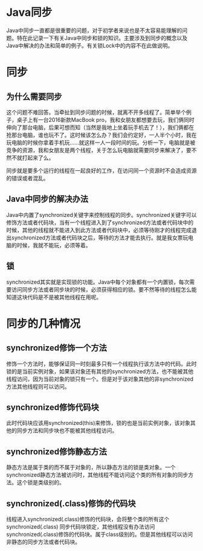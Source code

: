 # Java同步
Java中同步一直都是很重要的问题，对于初学者来说也是不太容易能理解的问题。特在此记录一下有关Java中同步和锁的知识。主要涉及到同步的概念以及Java中解决的办法和简单的例子。有关锁Lock中的内容不在此做说明。

# 同步
## 为什么需要同步
这个问题不难回答。当牵扯到同步问题的时候，就离不开多线程了。简单举个例子，桌子上有一台2016新款MacBook pro，我和女朋友都想要去玩，我们俩同时伸向了那台电脑，后果可想而知（当然是我地上坐着玩手机去了！），我们俩都在抢那台电脑，谁也玩不了。这时候该怎么办？我们会约定好，一人半个小时，我在玩电脑的时候你拿着手机玩......就这样一人一段时间的玩。分析一下，电脑就是被竞争的资源，我和女朋友是两个线程，关于怎么玩电脑就需要同步来解决了，要不然不就打起来了么。

同步就是要多个运行的线程在一起良好的工作，在访问同一个资源时不会造成资源的错误或者混乱。

## Java中同步的解决办法
Java中内置了synchronized关键字来控制线程的同步。synchronized关键字可以修饰方法或者代码块，当有一个线程进入到了synchronized方法或者代码块中的时候，其他的线程就不能进入到此方法或者代码块中，必须等待刚才的线程完成退出synchronized方法或者代码块之后，等待的方法才能去执行。就是我女票玩电脑的时候，我就不能玩，必须等着。

## 锁
synchronized其实就是实现锁的功能。Java中每个对象都有一个内置锁，每次需要访问同步方法或者同步块的时候，必须获得相应的锁。要不然等待的线程怎么能知道这块代码是不是被其他线程在用呢。

# 同步的几种情况
## synchronized修饰一个方法
修饰一个方法时，能够保证同一时刻最多只有一个线程执行该方法中的代码。此时锁的是当前实例对象，如果该对象还有其他的synchronized方法，也不能被其他线程访问，因为当前对象的锁只有一个。但是对于该对象其他的非synchronized方法其他线程则可以访问。

## synchronized修饰代码块
此时代码块应该用synchronized(this)来修饰，锁的也是当前实例对象，该对象其他的同步方法和同步块也不能被其他线程访问。

## synchronized修饰静态方法
静态方法是属于类的而不属于对象的，所以静态方法的锁是类对象。一个synchronized静态方法被访问时，其他线程不能访问这个类的所有对象的同步方法。这个锁是类级别的。

## synchronized(.class)修饰的代码块
线程进入synchronized(.class)修饰的代码块，会将整个类的所有这个synchronized(.class) 同步代码块锁定，其他线程没有办法访问synchronized(.class)修饰的代码块。属于class级别的。但是其他线程可以访问非静态的同步方法或者代码块。
